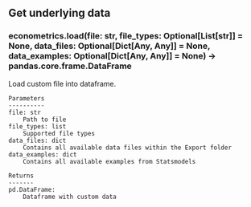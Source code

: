 ## Get underlying data 
### econometrics.load(file: str, file_types: Optional[List[str]] = None, data_files: Optional[Dict[Any, Any]] = None, data_examples: Optional[Dict[Any, Any]] = None) -> pandas.core.frame.DataFrame

Load custom file into dataframe.

    Parameters
    ----------
    file: str
        Path to file
    file_types: list
        Supported file types
    data_files: dict
        Contains all available data files within the Export folder
    data_examples: dict
        Contains all available examples from Statsmodels

    Returns
    -------
    pd.DataFrame:
        Dataframe with custom data
